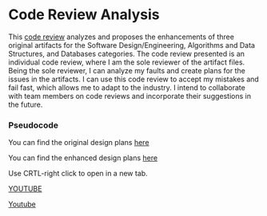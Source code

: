 # Code Review Analysis

This [code review](https://www.youtube.com/watch?v=IWou8g_Eeg4) analyzes and proposes the enhancements of three original artifacts for the Software Design/Engineering, Algorithms and Data Structures, and Databases categories. The code review presented is an individual code review, where I am the sole reviewer of the artifact files. Being the sole reviewer, I can analyze my faults and create plans for the issues in the artifacts. I can use this code review to accept my mistakes and fail fast, which allows me to adapt to the industry. I intend to collaborate with team members on code reviews and incorporate their suggestions in the future. 


### Pseudocode
You can find the original design plans [here](https://github.com/GalarianRapidash2345/Code-Review/blob/main/OldPseudocode.md)

You can find the enhanced design plans [here](https://github.com/GalarianRapidash2345/Code-Review/blob/main/NewPseudocode.md)






Use CRTL-right click to open in a new tab.

<a href="https://www.youtube.com/watch?v=IWou8g_Eeg4" target="_blank">YOUTUBE</a>



  [Youtube](https://www.youtube.com/watch?v=IWou8g_Eeg4)


